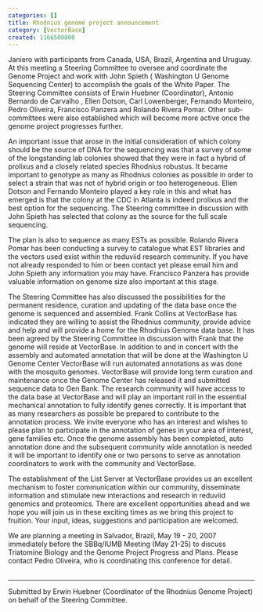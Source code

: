 ```yaml
---
categories: []
title: Rhodnius genome project announcement
category: [VectorBase]
created: 1166500800
---
```

Janiero with participants from Canada, USA, Brazil, Argentina and Uruguay. At this meeting a Steering Committee to oversee and coordinate the Genome Project and work with John Spieth ( Washington U Genome Sequencing Center) to accomplish the goals of the White Paper. The Steering Committee consists of Erwin Huebner (Coordinator), Antonio Bernardo de Carvalho , Ellen Dotson, Carl Lowenberger, Fernando Monteiro, Pedro  Oliveira, Francisco Panzera and Rolando Rivera Pomar. Other sub-committees were also established which will become more active once the genome project progresses further.<br/> 
<p>An important issue that arose in the initial consideration of  which colony should be the source of DNA for the sequencing was that a survey of some of the longstanding lab colonies showed that they were in fact a hybrid of  prolixus and  a closely related species Rhodnius robustus. It became important to genotype as many as Rhodnius colonies as possible in order to select a strain that was not of hybrid origin or too heterogeneous. Ellen Dotson and Fernando Monteiro played a key role in this and what has emerged is that the colony at the CDC in Atlanta is indeed prolixus and the best option for the sequencing. The Steering committee in discussion with John Spieth has selected that colony as the source for the full scale sequencing.<br/>
<p>The plan is also to sequence as many ESTs as possible. Rolando Rivera Pomar  has been conducting a survey to catalogue what EST libraries and the vectors used exist within the reduviid research community. If you have not already responded to him or been contact yet please email him and John Spieth any information you may have. Francisco Panzera has provide valuable information on genome size also important at this stage.<br/>
<p>The Steering Committee has also discussed the possibilities for the permanent residence, curation and updating of the data base once the genome is sequenced and assembled. Frank Collins at VectorBase has indicated they are willing to assist the Rhodnius community, provide advice and help and will provide a home for the Rhodnius Genome data base. It has been agreed by the Steering Committee in discussion with Frank that the genome will reside at VectorBase. In addition to and in concert with the assembly and automated annotation that will be done at the Washington U Genome Center  VectorBase will run automated annotations as was done with the mosquito genomes. VectorBase will provide long term curation and maintenance once the Genome Center has released it and submitted sequence data to Gen Bank. The research community will have access to the data base at VectorBase and will play an important roll in the essential mechanical annotation to fully identify genes correctly. It is important that as many researchers as possible be prepared to contribute to the annotation process. We invite everyone who has an interest and wishes to please plan to participate in the annotation of genes in your area of interest, gene families etc. Once the genome assembly has been completed, auto annotation done and the subsequent community wide annotation is needed it will be important to identify one or two persons to serve as annotation coordinators to work with the community and VectorBase.<br/>
<p>The establishment of the List Server at VectorBase provides us an excellent mechanism to foster communication within our community, disseminate information and stimulate new interactions and research in reduviid genomics and proteomics. There are excellent opportunities ahead and we hope you will join us in these exciting times as we bring this project to fruition. Your input, ideas, suggestions and participation are welcomed.<br/>
<p>We are  planning a meeting in Salvador, Brazil, May 19 - 20, 2007 immediately before the SBBq/IUMB Meeting (May 21-25) to discuss Triatomine Biology and the Genome Project Progress and Plans. Please contact Pedro Oliveira, who is coordinating this conference for detail.<br/><br/>
<hr size="1"> Submitted  by Erwin Huebner  (Coordinator of the Rhodnius Genome Project) on behalf of the Steering Committee.
